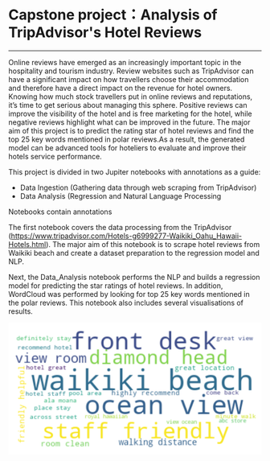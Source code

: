 # Capstone project：Analysis of TripAdvisor's Hotel Reviews
***
Online reviews have emerged as an increasingly important topic in the hospitality and tourism industry. Review websites such as TripAdvisor can have a significant impact on how travellers choose their accommodation and therefore have a direct impact on the revenue for hotel owners. Knowing how much stock travellers put in online reviews and reputations, it’s time to get serious about managing this sphere. Positive reviews can improve the visibility of the hotel and is free marketing for the hotel, while negative reviews highlight what can be improved in the future. The major aim of this project is to predict the rating star of hotel reviews and find the top 25 key words mentioned in polar reviews.As a result, the generated model can be advanced tools for hoteliers to evaluate and improve their hotels service performance.

This project is divided in two Jupiter notebooks with annotations as a guide:
* Data Ingestion (Gathering data through web scraping from TripAdvisor)
* Data Analysis (Regression and Natural Language Processing


Notebooks contain annotations

The first notebook covers the data processing from the TripAdvisor (https://www.tripadvisor.com/Hotels-g6999277-Waikiki_Oahu_Hawaii-Hotels.html). The major aim of this notebook is to scrape hotel reviews from Waikiki beach and create a dataset preparation to the regression model and NLP. 

Next, the Data_Analysis notebook performs the NLP and builds a regression model for predicting the star ratings of hotel reviews. In addition, WordCloud was performed by looking for top 25 key words mentioned in the polar reviews. This notebook also includes several visualisations of results. 

![](https://github.com/Wenjing950/Capstone_HotelReviewsAnalysis/blob/main/Visualizations/WordCloud%20of%20Top%2025%20Words%20in%20Positive%20Reviews.png)


